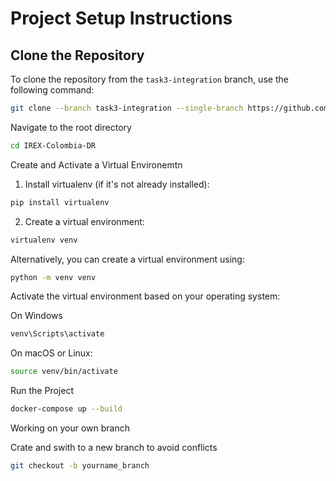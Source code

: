 # Project Setup Instructions

## Clone the Repository

To clone the repository from the `task3-integration` branch, use the following command:

```sh
git clone --branch task3-integration --single-branch https://github.com/OmdenaAI/IREX-Colombia-DR.git
```

Navigate to the root directory

```sh
cd IREX-Colombia-DR
```

Create and Activate a Virtual Environemtn

1. Install virtualenv (if it's not already installed):

```sh
pip install virtualenv
```

2. Create a virtual environment:
```sh
virtualenv venv
```


Alternatively, you can create a virtual environment using:

```sh
python -m venv venv
```

Activate the virtual environment based on your operating system:

On Windows

```sh
venv\Scripts\activate
```

On macOS or Linux:

```sh
source venv/bin/activate
```


Run the Project

```sh
docker-compose up --build
```

Working on your own branch

Crate and swith to a new branch to avoid conflicts

```sh
git checkout -b yourname_branch
```